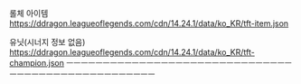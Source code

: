 롤체 
아이템
https://ddragon.leagueoflegends.com/cdn/14.24.1/data/ko_KR/tft-item.json

유닛(시너지 정보 없음)
https://ddragon.leagueoflegends.com/cdn/14.24.1/data/ko_KR/tft-champion.json
ㅡㅡㅡㅡㅡㅡㅡㅡㅡㅡㅡㅡㅡㅡㅡㅡㅡㅡㅡㅡㅡㅡㅡㅡㅡㅡㅡㅡㅡㅡㅡㅡㅡㅡㅡㅡㅡㅡㅡㅡㅡㅡㅡㅡㅡㅡㅡㅡㅡㅡㅡ
